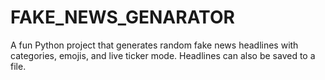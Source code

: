# FAKE_NEWS_GENARATOR
A fun Python project that generates random fake news headlines with categories, emojis, and live ticker mode. Headlines can also be saved to a file.
